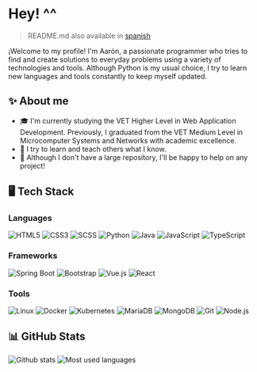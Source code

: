 # Hey! ^^

> README.md also available in [spanish](README-es.md)

¡Welcome to my profile! I'm Aarón, a passionate programmer who tries to find and create solutions to everyday problems using a variety of technologies and tools. Although Python is my usual choice, I try to learn new languages and tools constantly to keep myself updated.

## ✨ About me

- 🎓 I'm currently studying the VET Higher Level in Web Application Development. Previously, I graduated from the VET Medium Level in Microcomputer Systems and Networks with academic excellence.
- 🌱 I try to learn and teach others what I know.
- 💼 Although I don't have a large repository, I'll be happy to help on any project!

## 🖥️ Tech Stack

### Languages

![HTML5](https://img.shields.io/badge/HTML5-E34F26?style=for-the-badge&logo=html5&logoColor=white)
![CSS3](https://img.shields.io/badge/CSS3-639?style=for-the-badge&logo=css&logoColor=fff)
![SCSS](https://img.shields.io/badge/SCSS-CC6699?style=for-the-badge&logo=sass&logoColor=white)
![Python](https://img.shields.io/badge/Python-3776AB?style=for-the-badge&logo=python&logoColor=white)
![Java](https://img.shields.io/badge/Java-ED8B00?style=for-the-badge&logo=openjdk&logoColor=white)
![JavaScript](https://img.shields.io/badge/JavaScript-F7DF1E?style=for-the-badge&logo=javascript&logoColor=black)
![TypeScript](https://img.shields.io/badge/TypeScript-3178C6?style=for-the-badge&logo=typescript&logoColor=white)

### Frameworks

![Spring Boot](https://img.shields.io/badge/Spring%20Boot-6DB33F?style=for-the-badge&logo=spring-boot&logoColor=white)
![Bootstrap](https://img.shields.io/badge/Bootstrap-563D7C?style=for-the-badge&logo=bootstrap&logoColor=white)
![Vue.js](https://img.shields.io/badge/Vue.js-4FC08D?style=for-the-badge&logo=vuedotjs&logoColor=white)
![React](https://img.shields.io/badge/React-61DAFB?style=for-the-badge&logo=react&logoColor=black)

### Tools

![Linux](https://img.shields.io/badge/Linux-FCC624?style=for-the-badge&logo=linux&logoColor=black)
![Docker](https://img.shields.io/badge/Docker-2496ED?style=for-the-badge&logo=docker&logoColor=white)
![Kubernetes](https://img.shields.io/badge/kubernetes-326CE5?style=for-the-badge&logo=kubernetes&logoColor=white)
![MariaDB](https://img.shields.io/badge/MariaDB-003545?style=for-the-badge&logo=mariadb&logoColor=white)
![MongoDB](https://img.shields.io/badge/MongoDB-47A248?style=for-the-badge&logo=mongodb&logoColor=white)
![Git](https://img.shields.io/badge/Git-F05032?style=for-the-badge&logo=git&logoColor=white)
![Node.js](https://img.shields.io/badge/Node.js-339933?style=for-the-badge&logo=nodedotjs&logoColor=white)

## 📊 GitHub Stats

![Github stats](https://github-readme-stats.vercel.app/api?username=rexwithluv&theme=dark&hide_border=true&include_all_commits=true&count_private=false)
![Most used languages](https://github-readme-stats.vercel.app/api/top-langs/?username=rexwithluv&theme=dark&hide_border=true&include_all_commits=true&count_private=false&layout=compact)
